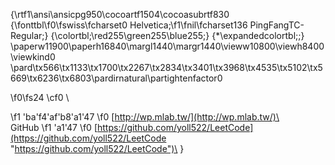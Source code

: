 {\rtf1\ansi\ansicpg950\cocoartf1504\cocoasubrtf830
{\fonttbl\f0\fswiss\fcharset0 Helvetica;\f1\fnil\fcharset136 PingFangTC-Regular;}
{\colortbl;\red255\green255\blue255;}
{\*\expandedcolortbl;;}
\paperw11900\paperh16840\margl1440\margr1440\vieww10800\viewh8400\viewkind0
\pard\tx566\tx1133\tx1700\tx2267\tx2834\tx3401\tx3968\tx4535\tx5102\tx5669\tx6236\tx6803\pardirnatural\partightenfactor0

\f0\fs24 \cf0 \

\f1 \'ba\'f4\'af\'b8\'a1\'47
\f0 [http://wp.mlab.tw/](http://wp.mlab.tw/)\
\
GitHub
\f1 \'a1\'47
\f0 [https://github.com/yoll522/LeetCode](https://github.com/yoll522/LeetCode "https://github.com/yoll522/LeetCode")\
}